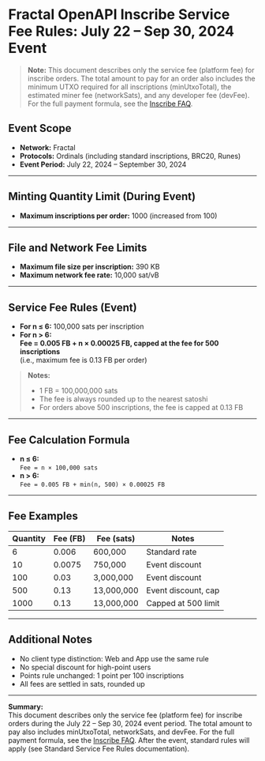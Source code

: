 # Fractal OpenAPI Inscribe Service Fee Rules: July 22 – Sep 30, 2024 Event

> **Note:**
> This document describes only the service fee (platform fee) for inscribe orders. The total amount to pay for an order also includes the minimum UTXO required for all inscriptions (minUtxoTotal), the estimated miner fee (networkSats), and any developer fee (devFee). For the full payment formula, see the [Inscribe FAQ](./inscribe-faq.md).

## Event Scope

- **Network:** Fractal
- **Protocols:** Ordinals (including standard inscriptions, BRC20, Runes)
- **Event Period:** July 22, 2024 – September 30, 2024

---

## Minting Quantity Limit (During Event)

- **Maximum inscriptions per order:** 1000 (increased from 100)

---

## File and Network Fee Limits

- **Maximum file size per inscription:** 390 KB
- **Maximum network fee rate:** 10,000 sat/vB

---

## Service Fee Rules (Event)

- **For n ≤ 6:** 100,000 sats per inscription
- **For n > 6:**  
  **Fee = 0.005 FB + n × 0.00025 FB, capped at the fee for 500 inscriptions**  
  (i.e., maximum fee is 0.13 FB per order)

> **Notes:**  
> - 1 FB = 100,000,000 sats  
> - The fee is always rounded up to the nearest satoshi  
> - For orders above 500 inscriptions, the fee is capped at 0.13 FB

---

## Fee Calculation Formula

- **n ≤ 6:**  
  `Fee = n × 100,000 sats`
- **n > 6:**  
  `Fee = 0.005 FB + min(n, 500) × 0.00025 FB`

---

## Fee Examples

| Quantity | Fee (FB) | Fee (sats) | Notes                |
|----------|----------|------------|----------------------|
| 6        | 0.006    | 600,000    | Standard rate        |
| 10       | 0.0075   | 750,000    | Event discount       |
| 100      | 0.03     | 3,000,000  | Event discount       |
| 500      | 0.13     | 13,000,000 | Event discount, cap  |
| 1000     | 0.13     | 13,000,000 | Capped at 500 limit  |

---

## Additional Notes

- No client type distinction: Web and App use the same rule
- No special discount for high-point users
- Points rule unchanged: 1 point per 100 inscriptions
- All fees are settled in sats, rounded up

---

**Summary:**  
This document describes only the service fee (platform fee) for inscribe orders during the July 22 – Sep 30, 2024 event period. The total amount to pay also includes minUtxoTotal, networkSats, and devFee. For the full payment formula, see the [Inscribe FAQ](./inscribe-faq.md). After the event, standard rules will apply (see Standard Service Fee Rules documentation).
